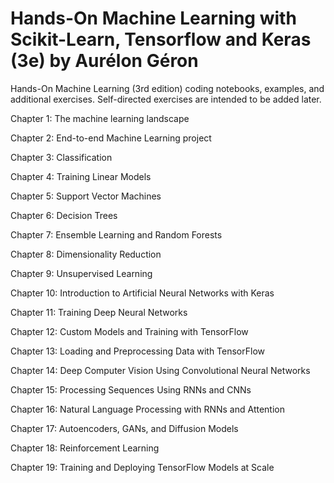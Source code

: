 # Hands-On Machine Learning with Scikit-Learn, Tensorflow and Keras (3e) by Aurélon Géron

Hands-On Machine Learning (3rd edition) coding notebooks, examples, and additional exercises. Self-directed exercises are intended to be added later.

Chapter 1: The machine learning landscape

Chapter 2: End-to-end Machine Learning project

Chapter 3: Classification

Chapter 4: Training Linear Models

Chapter 5: Support Vector Machines

Chapter 6: Decision Trees

Chapter 7: Ensemble Learning and Random Forests

Chapter 8: Dimensionality Reduction

Chapter 9: Unsupervised Learning

Chapter 10: Introduction to Artificial Neural Networks with Keras

Chapter 11: Training Deep Neural Networks

Chapter 12: Custom Models and Training with TensorFlow

Chapter 13: Loading and Preprocessing Data with TensorFlow

Chapter 14: Deep Computer Vision Using Convolutional Neural Networks

Chapter 15: Processing Sequences Using RNNs and CNNs

Chapter 16: Natural Language Processing with RNNs and Attention

Chapter 17: Autoencoders, GANs, and Diffusion Models

Chapter 18: Reinforcement Learning

Chapter 19: Training and Deploying TensorFlow Models at Scale
